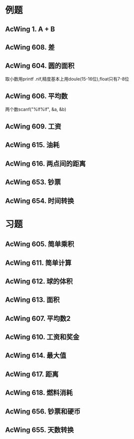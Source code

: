 # 例题
## AcWing 1. A + B
## AcWing 608. 差
## AcWing 604. 圆的面积
取小数用printf .nlf,精度基本上用doule(15-16位),float只有7-8位

## AcWing 606. 平均数
两个数scanf("%lf%lf", &a, &b)

## AcWing 609. 工资
## AcWing 615. 油耗
## AcWing 616. 两点间的距离
## AcWing 653. 钞票
## AcWing 654. 时间转换

# 习题
## AcWing 605. 简单乘积
## AcWing 611. 简单计算
## AcWing 612. 球的体积
## AcWing 613. 面积
## AcWing 607. 平均数2
## AcWing 610. 工资和奖金
## AcWing 614. 最大值
## AcWing 617. 距离
## AcWing 618. 燃料消耗
## AcWing 656. 钞票和硬币
## AcWing 655. 天数转换

